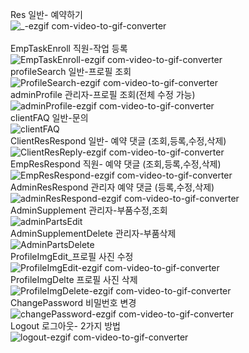 <!-- github-markdown-css -->
<link href="https://cdnjs.cloudflare.com/ajax/libs/github-markdown-css/5.1.0/github-markdown.css" rel="stylesheet">

Res 일반- 예약하기 <br>
![_-ezgif com-video-to-gif-converter](https://github.com/sunnyskylove/testGIF/assets/158137051/df62a12f-4c68-4c99-a403-fd4a3f33d37a)
<br>  
EmpTaskEnroll 직원-작업 등록<br>
![EmpTaskEnroll-ezgif com-video-to-gif-converter](https://github.com/sunnyskylove/testGIF/assets/158137051/6a51ce84-6c02-4037-aef9-c1afe6063132)
<br>
profileSearch 일반-프로필 조회<br>
![ProfileSearch-ezgif com-video-to-gif-converter](https://github.com/sunnyskylove/testGIF/assets/158137051/d9313973-1974-483a-a7a8-3f2f38ff8379)
<br>
adminProfile 관리자-프로필 조회(전체 수정 가능)<br>
![adminProfile-ezgif com-video-to-gif-converter](https://github.com/sunnyskylove/testGIF/assets/158137051/b6a2160d-bb85-40dc-93d0-520bb2e70239)
<br>
clientFAQ 일반-문의<br>
![clientFAQ](https://github.com/sunnyskylove/testGIF/assets/158137051/abf58897-6959-40d5-81f4-f56cbca2e705)
<br>
ClientResRespond 일반- 예약 댓글 (조회,등록,수정,삭제) <br>
![ClientResReply-ezgif com-video-to-gif-converter](https://github.com/sunnyskylove/testGIF/assets/158137051/63aa34ac-bf24-4b9d-abbc-6fd279432064)
<br>
EmpResRespond 직원- 예약 댓글 (조회,등록,수정,삭제)<br>
![EmpResRespond-ezgif com-video-to-gif-converter](https://github.com/sunnyskylove/testGIF/assets/158137051/33446484-d1dd-411e-b102-c181c57a624a)
<br>
AdminResRespond 관리자 예약 댓글 (등록,수정,삭제)<br>
![adminResRespond-ezgif com-video-to-gif-converter](https://github.com/sunnyskylove/testGIF/assets/158137051/eef6276c-d872-421a-9b86-a58e7bbf721a)
<br>
AdminSupplement 관리자-부품수정,조회<br>
![adminPartsEdit](https://github.com/sunnyskylove/testGIF/assets/158137051/a869cea5-4b52-4ed9-a9ae-c3f79745d2ee)
<br>
AdminSupplementDelete 관리자-부품삭제<br>
![AdminPartsDelete](https://github.com/sunnyskylove/testGIF/assets/158137051/c24bbf78-9b6b-4a8b-a6b2-0013d38a77fa)
<br>
ProfileImgEdit_프로필 사진 수정<br>
![ProfileImgEdit-ezgif com-video-to-gif-converter](https://github.com/sunnyskylove/testGIF/assets/158137051/c68cea2d-cfb6-4ffa-b94c-17fe4114b337)
<br>
ProfileImgDelte 프로필 사진 삭제<br>
![ProfileImgDelete-ezgif com-video-to-gif-converter](https://github.com/sunnyskylove/testGIF/assets/158137051/900b2269-9c60-4f54-8c49-45557fe9acdd)
<br>
ChangePassword 비밀번호 변경<br>
![changePassword-ezgif com-video-to-gif-converter](https://github.com/sunnyskylove/testGIF/assets/158137051/c0ace52d-0f55-4ed8-b0e9-858d0e2c59e4)
<br>
Logout 로그아웃- 2가지 방법<br>
![logout-ezgif com-video-to-gif-converter](https://github.com/sunnyskylove/testGIF/assets/158137051/7cf411e0-28fd-478a-a8a7-1a414069997c)
<br>
